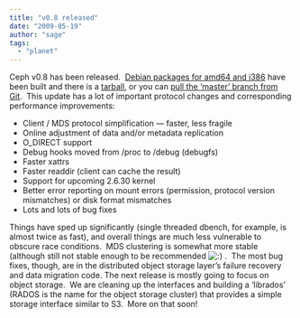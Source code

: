 ```yaml
---
title: "v0.8 released"
date: "2009-05-19"
author: "sage"
tags: 
  - "planet"
---
```


Ceph v0.8 has been released.  [Debian packages for amd64 and i386](http://ceph.newdream.net/wiki/Debian) have been built and there is a [tarball](http://ceph.newdream.net/download/), or you can [pull the ‘master’ branch from Git](http://ceph.newdream.net/wiki/Checking_out).  This update has a lot of important protocol changes and corresponding performance improvements:

- Client / MDS protocol simplification — faster, less fragile
- Online adjustment of data and/or metadata replication
- O\_DIRECT support
- Debug hooks moved from /proc to /debug (debugfs)
- Faster xattrs
- Faster readdir (client can cache the result)
- Support for upcoming 2.6.30 kernel
- Better error reporting on mount errors (permission, protocol version mismatches) or disk format mismatches
- Lots and lots of bug fixes

Things have sped up significantly (single threaded dbench, for example, is almost twice as fast), and overall things are much less vulnerable to obscure race conditions.  MDS clustering is somewhat more stable (although still not stable enough to be recommended ![:)](http://ceph.com/wp-includes/images/smilies/icon_smile.gif) .  The most bug fixes, though, are in the distributed object storage layer’s failure recovery and data migration code. The next release is mostly going to focus on object storage.  We are cleaning up the interfaces and building a ‘librados’ (RADOS is the name for the object storage cluster) that provides a simple storage interface similar to S3.  More on that soon!


